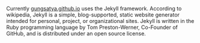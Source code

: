 Currently [gungsatya.github.io](https://gungsatya.github.io) uses the Jekyll framework. According to wikipedia, Jekyll is a simple, blog-supported, static website generator intended for personal, project, or organizational sites. Jekyll is written in the Ruby programming language by Tom Preston-Werner, Co-Founder of GitHub, and is distributed under an open source license.

